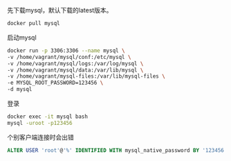 先下载mysql，默认下载的latest版本。

```bash
docker pull mysql
```



启动mysql

```bash
docker run -p 3306:3306 --name mysql \
-v /home/vagrant/mysql/conf:/etc/mysql \
-v /home/vagrant/mysql/logs:/var/log/mysql \
-v /home/vagrant/mysql/data:/var/lib/mysql \
-v /home/vagrant/mysql-files:/var/lib/mysql-files \
-e MYSQL_ROOT_PASSWORD=123456 \
-d mysql
```

登录

```bash
docker exec -it mysql bash
mysql -uroot -p123456
```

个别客户端连接时会出错

```sql
ALTER USER 'root'@'%' IDENTIFIED WITH mysql_native_password BY '123456';
```


